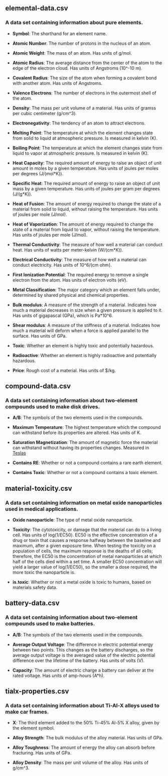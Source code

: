 ## elemental-data.csv

### A data set containing information about pure elements.

- **Symbol**: The shorthand for an element name.

- **Atomic Number**: The number of protons in the nucleus of an atom.

- **Atomic Weight**: The mass of an atom. Has units of g/mol.

- **Atomic Radius**: The average distance from the center of the atom to the edge of the electron cloud. Has units of Angstroms (10^-10 m).

- **Covalent Radius**: The size of the atom when forming a covalent bond with another atom. Has units of Angstroms.

- **Valence Electrons**: The number of electrons in the outermost shell of the atom.

- **Density**: The mass per unit volume of a material. Has units of gramss per cubic centimeter (g/cm^3).

- **Electronegativity**: The tendency of an atom to attract electrons.

- **Melting Point**: The temperature at which the element changes state from solid to liquid at atmospheric pressure. Is measured in kelvin (K).

- **Boiling Point**: The temperature at which the element changes state from liquid to vapor at atmospheric pressure. Is measured in kelvin (K).

- **Heat Capacity**: The required amount of energy to raise an object of unit amount in moles by a given temperature. Has units of joules per moles per degrees (J/(mol\*K)).

- **Specific Heat**: The required amount of energy to raise an object of unit mass by a given temperature. Has units of joules per gram per degrees (J/(g\*K)).

- **Heat of Fusion**: The amount of energy required to change the state of a material from solid to liquid, without raising the temperature. Has units of joules per mole (J/mol).

- **Heat of Vaporization**: The amount of energy required to change the state of a material from liquid to vapor, without raising the temperature. Has units of joules per mole (J/mol).

- **Thermal Conductivity**: The measure of how well a material can conduct heat. Has units of watts per meter-kelvin (W/(cm\*K)).

- **Electrical Conductivity**: The measure of how well a material can conduct electricity. Has units of 10^6/(cm ohm).

- **First Ionization Potential**: The required energy to remove a single electron from the atom. Has units of electron volts (eV).

- **Metal Classification**: The major category which an element falls under, determined by shared physical and chemical properties. 

- **Bulk modulus**: A measure of the strength of a material. Indicates how much a material decreases in size when a given pressure is applied to it. Has units of gigapascal (GPa), which is Pa\*10^6.

- **Shear modulus**: A measure of the stiffness of a material. Indicates how much a material will deform when a force is applied parallel to the surface. Has units of GPa. 

- **Toxic**: Whether an element is highly toxic and potentially hazardous.

- **Radioactive**: Whether an element is highly radioactive and potentially hazardous.

- **Price**: Rough cost of a material. Has units of $/kg. 



## compound-data.csv

### A data set containing information about two-element compounds used to make disk drives.

- **A/B**: The symbols of the two elements used in the compounds.

- **Maximum Temperature**: The highest temperature which the compound can withstand before its properties are altered. Has units of K.

- **Saturation Magnetization**: The amount of magnetic force the material can withstand without having its properties changes. Measured in [Teslas](https://en.wikipedia.org/wiki/Saturation_(magnetic))

- **Contains RE**: Whether or not a compound contains a rare earth element.

- **Contains Toxic**: Whether or not a compound contains a toxic element.



## material-toxicity.csv

### A data set containing information on metal oxide nanoparticles used in medical applications.

- **Oxide nanoparticle**: The type of metal oxide nanoparticle.

- **Toxicity**: The cytotoxicity, or damage that the material can do to a living cell. Has units of log(1/EC50). EC50 is the effective concentration of a drug or toxin that causes a response halfway between the baseline and maximum, after a given exposure time. When testing the toxicity on a population of cells, the maximum response is the deaths of all cells; therefore, the EC50 is the concentration of metal nanoparticles at which half of the cells died within a set time. A smaller EC50 concentration will yield a larger value of log(1/EC50), so the smaller a dose required, the more toxic the nanoparticle is.

- **is.toxic**: Whether or not a metal oxide is toxic to humans, based on materials safety data.



## battery-data.csv

### A data set containing information about two-element compounds used to make batteries.

- **A/B**: The symbols of the two elements used in the compounds.

- **Average Output Voltage**: The difference in electric potential energy between two points. This changes as the battery discharges, so the average output voltage is the averaged value of the electric potential difference over the lifetime of the battery. Has units of volts (V).

- **Capacity**: The amount of electric charge a battery can deliver at the rated voltage. Has units of amp-hours (A\*h). 



## tialx-properties.csv

### A data set containing information about Ti-Al-X alloys used to make car frames.

- **X**: The third element added to the 50% Ti-45% Al-5% X alloy, given by the element symbol.

- **Alloy Strength**: The bulk modulus of the alloy material. Has units of GPa.

- **Alloy Toughness**: The amount of energy the alloy can absorb before fracturing. Has units of GPa. 

- **Alloy Density**: The mass per unit volume of the alloy. Has units of g/cm^3.

